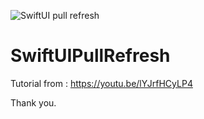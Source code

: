 ![SwiftUI pull refresh](https://user-images.githubusercontent.com/3993516/120211716-7246ff00-c25b-11eb-9e12-002dabca079a.png)

# SwiftUIPullRefresh

Tutorial from : https://youtu.be/lYJrfHCyLP4

Thank you.
